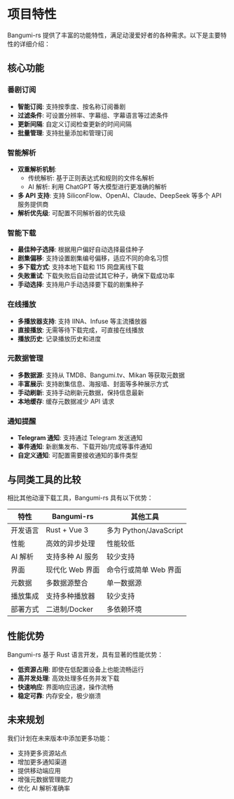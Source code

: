 # 项目特性

Bangumi-rs 提供了丰富的功能特性，满足动漫爱好者的各种需求。以下是主要特性的详细介绍：

## 核心功能

### 番剧订阅

- **智能订阅**: 支持按季度、按名称订阅番剧
- **过滤条件**: 可设置分辨率、字幕组、字幕语言等过滤条件
- **更新间隔**: 自定义订阅检查更新的时间间隔
- **批量管理**: 支持批量添加和管理订阅

### 智能解析

- **双重解析机制**:
  - 传统解析: 基于正则表达式和规则的文件名解析
  - AI 解析: 利用 ChatGPT 等大模型进行更准确的解析
- **多 API 支持**: 支持 SiliconFlow、OpenAI、Claude、DeepSeek 等多个 API 服务提供商
- **解析优先级**: 可配置不同解析器的优先级

### 智能下载

- **最佳种子选择**: 根据用户偏好自动选择最佳种子
- **剧集偏移**: 支持设置剧集编号偏移，适应不同的命名习惯
- **多下载方式**: 支持本地下载和 115 网盘离线下载
- **失败重试**: 下载失败后自动尝试其它种子，确保下载成功率
- **手动选择**: 支持用户手动选择要下载的剧集种子

### 在线播放

- **多播放器支持**: 支持 IINA、Infuse 等主流播放器
- **直接播放**: 无需等待下载完成，可直接在线播放
- **播放历史**: 记录播放历史和进度

### 元数据管理

- **多数据源**: 支持从 TMDB、Bangumi.tv、Mikan 等获取元数据
- **丰富展示**: 支持剧集信息、海报墙、封面等多种展示方式
- **手动刷新**: 支持手动刷新元数据，保持信息最新
- **本地缓存**: 缓存元数据减少 API 请求

### 通知提醒

- **Telegram 通知**: 支持通过 Telegram 发送通知
- **事件通知**: 新剧集发布、下载开始/完成等事件通知
- **自定义通知**: 可配置需要接收通知的事件类型

## 与同类工具的比较

相比其他动漫下载工具，Bangumi-rs 具有以下优势：

| 特性     | Bangumi-rs       | 其他工具               |
| -------- | ---------------- | ---------------------- |
| 开发语言 | Rust + Vue 3     | 多为 Python/JavaScript |
| 性能     | 高效的异步处理   | 性能较低               |
| AI 解析  | 支持多种 AI 服务 | 较少支持               |
| 界面     | 现代化 Web 界面  | 命令行或简单 Web 界面  |
| 元数据   | 多数据源整合     | 单一数据源             |
| 播放集成 | 支持多种播放器   | 较少支持               |
| 部署方式 | 二进制/Docker    | 多依赖环境             |

## 性能优势

Bangumi-rs 基于 Rust 语言开发，具有显著的性能优势：

- **低资源占用**: 即使在低配置设备上也能流畅运行
- **高并发处理**: 高效处理多任务并发下载
- **快速响应**: 界面响应迅速，操作流畅
- **稳定可靠**: 内存安全，极少崩溃

## 未来规划

我们计划在未来版本中添加更多功能：

- 支持更多资源站点
- 增加更多通知渠道
- 提供移动端应用
- 增强元数据管理能力
- 优化 AI 解析准确率
